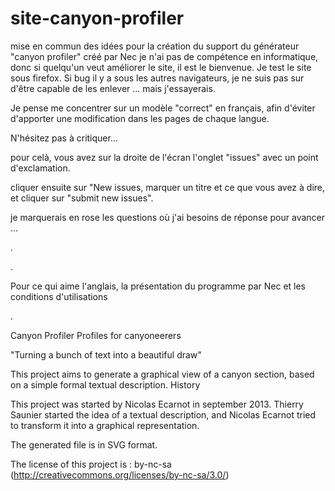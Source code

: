 site-canyon-profiler
====================

mise en commun des idées pour la création du support du générateur "canyon profiler" créé par Nec
je n'ai pas de compétence en informatique, donc si quelqu'un veut améliorer le site, il est le bienvenue. Je test le site sous firefox. Si bug il y a sous les autres navigateurs, je ne suis pas sur d'être capable de les enlever ... mais j'essayerais.

Je pense me concentrer sur un modèle "correct" en français, afin d'éviter d'apporter une modification dans les pages de chaque langue.


N'hésitez pas à critiquer... 

pour celà, vous avez sur la droite de l'écran l'onglet "issues" avec un point d'exclamation. 

cliquer ensuite sur "New issues, marquer un titre et ce que vous avez à dire, et cliquer sur "submit new issues".

je marquerais en rose les questions où j'ai besoins de réponse pour avancer ... 

.

.

Pour ce qui aime l'anglais, la présentation du programme par Nec et les conditions d'utilisations

.

Canyon Profiler
Profiles for canyoneerers

"Turning a bunch of text into a beautiful draw"

This project aims to generate a graphical view of a canyon section, based on a simple formal textual description.
History

This project was started by Nicolas Ecarnot in september 2013. Thierry Saunier started the idea of a textual description, and Nicolas Ecarnot tried to transform it into a graphical representation.

The generated file is in SVG format.

The license of this project is : by-nc-sa (http://creativecommons.org/licenses/by-nc-sa/3.0/)

